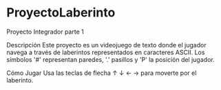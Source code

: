 # ProyectoLaberinto
Proyecto Integrador parte 1

Descripción
Este proyecto es un videojuego de texto donde el jugador navega a través de laberintos representados en caracteres ASCII. Los símbolos '#' representan paredes, '.' pasillos y 'P' la posición del jugador.

Cómo Jugar
Usa las teclas de flecha ↑ ↓ ← → para moverte por el laberinto.
